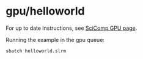 # gpu/helloworld

For up to date instructions, see [SciComp GPU page](https://scicomp.aalto.fi/triton/tut/gpu/).

Running the example in the gpu queue:
```sh
sbatch helloworld.slrm
```
